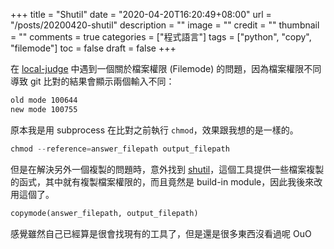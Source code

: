 +++
title = "Shutil"
date = "2020-04-20T16:20:49+08:00"
url = "/posts/20200420-shutil"
description = ""
image = ""
credit = ""
thumbnail = ""
comments = true
categories = ["程式語言"]
tags = ["python", "copy", "filemode"]
toc = false
draft = false
+++
<!-- https://drive.google.com/uc?export=view&id= -->

<!--more-->

在 [local-judge](https://github.com/aben20807/local-judge) 中遇到一個關於檔案權限 (Filemode) 的問題，因為檔案權限不同導致 git 比對的結果會顯示兩個輸入不同：

```bash
old mode 100644
new mode 100755
```

原本我是用 subprocess 在比對之前執行 `chmod`，效果跟我想的是一樣的。

```python
chmod --reference=answer_filepath output_filepath
```

但是在解決另外一個複製的問題時，意外找到 [shutil](https://docs.python.org/3/library/shutil.html#module-shutil)，這個工具提供一些檔案複製的函式，其中就有複製檔案權限的，而且竟然是 build-in module，因此我後來改用這個了。

```python
copymode(answer_filepath, output_filepath)
```

感覺雖然自己已經算是很會找現有的工具了，但是還是很多東西沒看過呢 OuO
